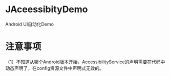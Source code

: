 # JAceessibityDemo
Android UI自动化Demo

# 注意事项
（1）不知道从哪个Android版本开始，AccessibilityService的声明需要在代码中动态声明了，在config资源文件中声明式无效的。
